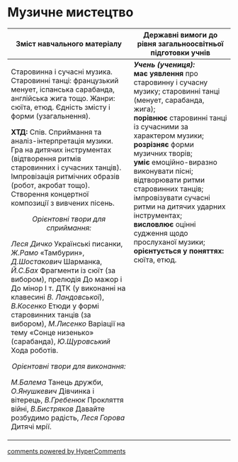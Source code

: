 <div id="hypercomments_widget" class="js-hypercomments-widget invisible"></div>

Музичне мистецтво
=============================================

<table>
<thead>
  <tr>
    <th width="55%" align="center">Зміст навчального матеріалу</th>
    <th width="45%" align="center">Державні вимоги до рівня загальноосвітньої підготовки учнів</th>
  </tr>
</thead>
<tbody>
  <tr>
    <td width="55%" style="vertical-align:top !important;">
<p>Старовинна і сучасні музика. Старовинні танці: французький менует, іспанська сарабанда, англійська жига тощо. Жанри: сюїта, етюд. Єдність змісту і форми (узагальнення).</p>  
<p><b>ХТД:</b> Спів. Сприймання та аналіз-інтерпретація музики. Гра на дитячих інструментах (відтворення ритмів старовинних і сучасних танців). Імпровізація ритмічних образів (робот, акробат тощо). Створення концертної композиції з вивчених пісень.</p>
<center><i>Орієнтовні твори для сприймання:</i></center>
<p><i>Леся Дичко</i> Українські писанки, <i>Ж.Рамо</i> «Тамбурин», <i>Д.Шостакович</i> Шарманка, <i>Й.С.Бах</i> Фрагменти із сюїт  (за вибором), прелюдія До мажор і До мінор І т. ДТК (у виконанні на клавесині <i>В. Ландовської</i>), <i>В.Косенко</i> Етюди у формі старовинних танців (за вибором), <i>М.Лисенко</i>  Варіації на тему «Сонце низенько» (сарабанда), <i>Ю.Щуровський</i> Хода роботів.</p>
<center><i>Орієнтовні твори для виконання:</i></center>
<p><i>М.Балема</i> Танець дружби, <i>О.Янушкевич</i> Дівчинка і вітерець, <i>В.Гребенюк</i>  Прокляття війні, <i>В.Бистряков</i> Давайте розбудимо радість, <i>Леся Горова</i> Дитячі мрії.</p>
	</td>
<td width="45%" style="vertical-align:top !important;"><b><i>Учень (учениця):</i></b><br>
<b>має уявлення</b> про старовинну і сучасну музику; старовинні танці (менует, сарабанда, жига);<br>
<b>порівнює</b> старовинні танці із сучасними за характером музики;<br>
<b>розрізняє</b> форми музичних творів;<br>
<b>уміє</b> емоційно-виразно виконувати пісні; відтворювати ритми старовинних танців; імпровізувати сучасні ритми на дитячих ударних інструментах;<br>
<b>висловлює</b> оцінні судження щодо прослуханої музики;<br>
<b>орієнтується у поняттях:</b> сюїта, етюд.<br>
</td>
	</tr>
</tbody>
</table>

<div class="js-hypercomments-container">
<a href="http://hypercomments.com" class="hc-link" title="comments widget">comments powered by HyperComments</a>
</div>